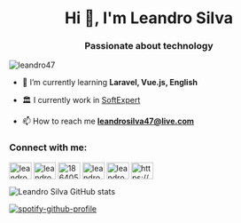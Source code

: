 <h1 align="center">Hi 👋, I'm Leandro Silva</h1>
<h3 align="center">Passionate about technology</h3>

<p align="left"> <img src="https://komarev.com/ghpvc/?username=leandro47&label=Profile%20views&color=0e75b6&style=flat" alt="leandro47" /> </p>

- 🌱 I’m currently learning **Laravel, Vue.js, English**

- 🏛️ I currently work in [SoftExpert](https://www.softexpert.com/pt-br/?gclid=CjwKCAjwgISIBhBfEiwALE19STyxszK2qZBeae8WPqltc7AkMvf89xeZPnKVUv1UW2l8QKWKEWpV0RoCpPsQAvD_BwE)

- 📫 How to reach me **leandrosilva47@live.com**

<h3 align="left">Connect with me:</h3>
<p align="left">
<a href="https://twitter.com/leandrods47" target="blank"><img align="center" src="https://raw.githubusercontent.com/rahuldkjain/github-profile-readme-generator/master/src/images/icons/Social/twitter.svg" alt="leandrods47" height="30" width="40" /></a>
<a href="https://linkedin.com/in/leandro-silva-a5b84318b" target="blank"><img align="center" src="https://raw.githubusercontent.com/rahuldkjain/github-profile-readme-generator/master/src/images/icons/Social/linked-in-alt.svg" alt="leandro-silva-a5b84318b" height="30" width="40" /></a>
<a href="https://pt.stackoverflow.com/users/186405/leandro-da-silva" target="blank"><img align="center" src="https://raw.githubusercontent.com/rahuldkjain/github-profile-readme-generator/master/src/images/icons/Social/stack-overflow.svg" alt="186405" height="30" width="40" /></a>
<a href="https://fb.com/leandro.silva.5059601" target="blank"><img align="center" src="https://raw.githubusercontent.com/rahuldkjain/github-profile-readme-generator/master/src/images/icons/Social/facebook.svg" alt="leandro.silva.5059601" height="30" width="40" /></a>
<a href="https://instagram.com/leandrosilva_47" target="blank"><img align="center" src="https://raw.githubusercontent.com/rahuldkjain/github-profile-readme-generator/master/src/images/icons/Social/instagram.svg" alt="leandrosilva_47" height="30" width="40" /></a>
<a href="https://discord.gg/https://discord.gg/CeDpA9n5" target="blank"><img align="center" src="https://raw.githubusercontent.com/rahuldkjain/github-profile-readme-generator/master/src/images/icons/Social/discord.svg" alt="https://discord.gg/CeDpA9n5" height="30" width="40" /></a>
</p>


![Leandro Silva GitHub stats](https://github-readme-stats.vercel.app/api?username=leandro47&show_icons=true&theme=radical)

[![spotify-github-profile](https://spotify-github-profile.vercel.app/api/view?uid=leandrods47&cover_image=true&theme=novatorem)](https://github.com/kittinan/spotify-github-profile)


